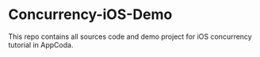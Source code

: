 # Concurrency-iOS-Demo

This repo contains all sources code and demo project for iOS concurrency tutorial in AppCoda.
